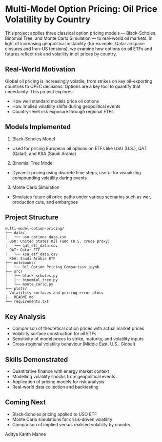 # Multi-Model Option Pricing: Oil Price Volatility by Country

This project applies three classical option pricing models — Black-Scholes, Binomial Tree, and Monte Carlo Simulation — to real-world oil markets. In light of increasing geopolitical instability (for example, Qatar airspace closures and Iran–US tensions), we examine how options on oil ETFs and futures reflect risk and volatility in oil prices by country.

## Real-World Motivation
Global oil pricing is increasingly volatile, from strikes on key oil-exporting countries to OPEC decisions. Options are a key tool to quantify that uncertainty. This project explores:
- How well standard models price oil options
- How implied volatility shifts during geopolitical events
- Country-level risk exposure through regional ETFs

## Models Implemented
1. Black-Scholes Model
- Used for pricing European oil options on ETFs like USO (U.S.), QAT (Qatar), and KSA (Saudi Arabia)

2. Binomial Tree Model
- Dynamic pricing using discrete time steps, useful for visualizing compounding volatility during events

3. Monte Carlo Simulation
- Simulates future oil price paths under various scenarios such as war, production cuts, and embargoes

## Project Structure
```
multi-model-option-pricing/
├── data/
│   └── uso_options_data.csv         
  USO: United States Oil Fund (U.S. crude proxy)
│   └── qat_etf_data.csv             
  QAT: Qatar ETF
│   └── ksa_etf_data.csv             
  KSA: Saudi Arabia ETF
├── notebooks/
│   └── Oil_Option_Pricing_Comparison.ipynb
├── src/
│   ├── black_scholes.py
│   ├── binomial_tree.py
│   └── monte_carlo.py
├── plots/                           
  Volatility surfaces and pricing error plots
├── README.md
└── requirements.txt
```

## Key Analysis
- Comparison of theoretical option prices with actual market prices
- Volatility surface construction for oil ETFs
- Sensitivity of model prices to strike, maturity, and volatility inputs
- Cross-regional volatility behaviour (Middle East, U.S., Global)

## Skills Demonstrated
- Quantitative finance with energy market context
- Modelling volatility shocks from geopolitical events
- Application of pricing models for risk analysis
- Real-world data collection and backtesting

## Coming Next
- Black-Scholes pricing applied to USO ETF
- Monte Carlo simulations for crisis-driven volatility
- Comparison of implied versus realised volatility by country


Aditya Kanth Manne
